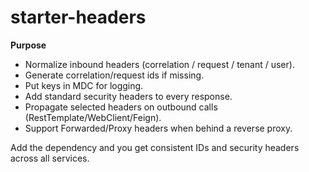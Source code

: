 # starter-headers

**Purpose**
- Normalize inbound headers (correlation / request / tenant / user).
- Generate correlation/request ids if missing.
- Put keys in MDC for logging.
- Add standard security headers to every response.
- Propagate selected headers on outbound calls (RestTemplate/WebClient/Feign).
- Support Forwarded/Proxy headers when behind a reverse proxy.

Add the dependency and you get consistent IDs and security headers across all services.
